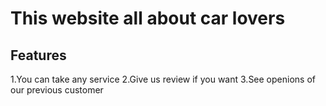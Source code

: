# This website all about car lovers


## Features
1.You can take any service 
2.Give us review if you want
3.See openions of our previous customer


